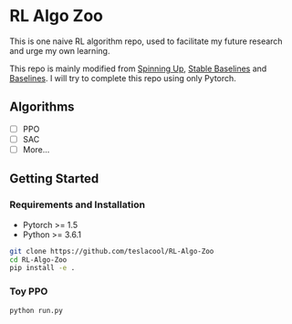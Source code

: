 # RL Algo Zoo

This is one naive RL algorithm repo, used to facilitate my future research and urge my own learning.

This repo is mainly modified from [Spinning Up](https://github.com/openai/spinningup), [Stable Baselines](https://github.com/hill-a/stable-baselines)
and [Baselines](https://github.com/hill-a/stable-baselines). I will try to complete this repo using only Pytorch.


## Algorithms
- [ ] PPO
- [ ] SAC
- [ ] More...

## Getting Started
### Requirements and Installation
* Pytorch >= 1.5
* Python >= 3.6.1

```bash
git clone https://github.com/teslacool/RL-Algo-Zoo
cd RL-Algo-Zoo 
pip install -e .
```
### Toy PPO
```bash
python run.py
```


